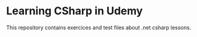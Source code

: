 # Learning CSharp in Udemy

This repository contains exercices and test files about .net csharp lessons.
